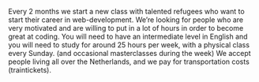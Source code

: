 Every 2 months we start a new class with talented refugees who want to start their career in web-development. We’re looking for people who are very motivated and are willing to put in a lot of hours in order to become great at coding. You will need to have an intermediate level in English and you will need to study for around 25 hours per week, with a physical class every Sunday. (and occasional masterclasses during the week) We accept people living all over the Netherlands, and we pay for transportation costs (traintickets).
